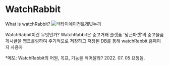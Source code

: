 # WatchRabbit

What is watchRabbit?
![넥타이에이전트래빗누끼](https://user-images.githubusercontent.com/82367051/177286965-1cd58ab5-2f5b-404f-a680-5990d60c7b45.png)

WatchRabbit이란 무엇인가?
WatchRabbit은 중고거래 플랫폼 '당근마켓'의 중고물품 게시글을 웹크롤링하여 주기적으로 저장하고 저장된 DB를 통해 watchRabbit 홈페이지 사용자 



*메모: WatchRabbit의 어원, 목표, 기능을 적어달라? 2022. 07. 05 요청됨.
